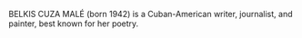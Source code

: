 BELKIS CUZA MALÉ (born 1942) is a Cuban-American writer, journalist, and painter, best known for her poetry.
